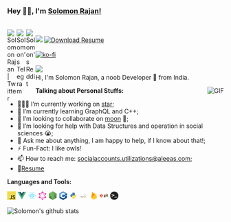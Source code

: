 ### Hey 👋🏽, I'm [Solomon Rajan!](https://solomonrajan.me) 

<br/>

<a href="https://twitter.com/iamsolomonrajan">
  <img align="left" alt="Solomon Rajan | Twitter" width="22px" src="https://cdn.jsdelivr.net/npm/simple-icons@v3/icons/twitter.svg" />
</a>
<a href="https://t.me/encrypteduser/">
  <img align="left" alt="Solomon's Telegram" width="22px" src="https://cdn.jsdelivr.net/npm/simple-icons@v3/icons/telegram.svg" />
</a>
<a href="https://www.reddit.com/user/solomonrajan/">
  <img align="left" alt="Solomon's Reddit" width="22px" src="https://cdn.jsdelivr.net/npm/simple-icons@v3/icons/reddit.svg" />
</a>

![](https://visitor-badge.glitch.me/badge?page_id=solomonrajan.solomonrajan)
[![Download Resume](https://img.shields.io/sourceforge/dt/solomonrajan-resume.svg)](https://sourceforge.net/projects/solomonrajan-resume/files/latest/download)
<br>
<br>
[![ko-fi](https://ko-fi.com/img/githubbutton_sm.svg)](https://ko-fi.com/R6R12UF4S)
<br>
<br>
<img src="https://img.shields.io/liberapay/goal/solomon.rajan.svg?logo=liberapay">
<br>
Hi, I'm Solomon Rajan, a noob Developer 🚀 from India.

  <img align="right" alt="GIF" src="https://media.tenor.com/images/772da4b883ba49f8354162f2d142a955/tenor.gif" />
  
  
**Talking about Personal Stuffs:**

- 👨🏽‍💻 I’m currently working on [star](https://github.com/solomonrajan/solomonrajan.github.io);
- 🌱 I’m currently learning GraphQL and C++; 
- 👯 I’m looking to collaborate on [moon](https://github.com/solomonrajan/solomonrajan.github.io) 🤝;
- 🤔 I’m looking for help with Data Structures and operation in social sciences 😭;
- 💬 Ask me about anything, I am happy to help, if I know about that!;
- ⚡️ Fun-Fact: I like owls!
- 📫 How to reach me: socialaccounts.utilizations@aleeas.com;
- 📝[Resume](https://github.com/solomonrajan/solomonrajan.github.io/releases/latest/download/solomon_rajan_resume.pdf)

**Languages and Tools:**  

<code><img height="20" src="https://raw.githubusercontent.com/github/explore/80688e429a7d4ef2fca1e82350fe8e3517d3494d/topics/javascript/javascript.png"></code>
<code><img height="20" src="https://raw.githubusercontent.com/github/explore/80688e429a7d4ef2fca1e82350fe8e3517d3494d/topics/vue/vue.png"></code>
<code><img height="20" src="https://raw.githubusercontent.com/github/explore/80688e429a7d4ef2fca1e82350fe8e3517d3494d/topics/react/react.png"></code>
<code><img height="20" src="https://raw.githubusercontent.com/github/explore/5c058a388828bb5fde0bcafd4bc867b5bb3f26f3/topics/graphql/graphql.png"></code>
<code><img height="20" src="https://raw.githubusercontent.com/github/explore/80688e429a7d4ef2fca1e82350fe8e3517d3494d/topics/nodejs/nodejs.png"></code>
<code><img height="20" src="https://raw.githubusercontent.com/github/explore/80688e429a7d4ef2fca1e82350fe8e3517d3494d/topics/cpp/cpp.png"></code>
<code><img height="20" src="https://raw.githubusercontent.com/github/explore/80688e429a7d4ef2fca1e82350fe8e3517d3494d/topics/python/python.png"></code>
<code><img height="20" src="https://raw.githubusercontent.com/github/explore/80688e429a7d4ef2fca1e82350fe8e3517d3494d/topics/mysql/mysql.png"></code>
<code><img height="20" src="https://raw.githubusercontent.com/github/explore/80688e429a7d4ef2fca1e82350fe8e3517d3494d/topics/firebase/firebase.png"></code>
<code><img height="20" src="https://raw.githubusercontent.com/github/explore/80688e429a7d4ef2fca1e82350fe8e3517d3494d/topics/git/git.png"></code>
<code><img height="20" src="https://raw.githubusercontent.com/github/explore/80688e429a7d4ef2fca1e82350fe8e3517d3494d/topics/terminal/terminal.png"></code>



![Solomon's github stats](https://github-readme-stats.vercel.app/api?username=solomonrajan&count_private=true&include_all_commits=true&show_icons=true&bg_color=90,103050,109095&title_color=fff&text_color=fff&icon_color=fff&hide=prs)


